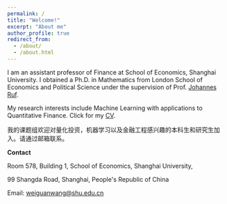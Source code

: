 ```yaml
---
permalink: /
title: "Welcome!"
excerpt: "About me"
author_profile: true
redirect_from: 
  - /about/
  - /about.html
---
```



I am an assistant professor of Finance at School of Economics, Shanghai University. I obtained a Ph.D. in Mathematics from London School of Economics and Political Science under the supervision of Prof. [Johannes Ruf](http://www.maths.lse.ac.uk/Personal/jruf/). 

My research interests include Machine Learning with applications to Quantitative Finance. Click for my [CV](https://weiguanwang.github.io/files/CV/cv.pdf).

我的课题组欢迎对量化投资，机器学习以及金融工程感兴趣的本科生和研究生加入。请通过邮箱联系。

**Contact**

Room 578, Building 1, School of Economics, Shanghai University,

99 Shangda Road, Shanghai, People's Republic of China

Email: weiguanwang@shu.edu.cn
